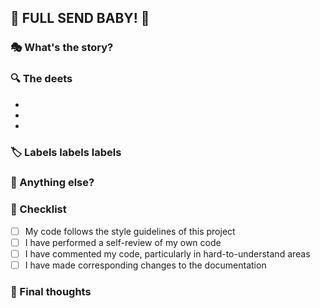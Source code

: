 ## 🚀 FULL SEND BABY! 🚀

### 🎭 What's the story?
<!-- Give us a brief description of what this PR is all about. What's the big idea? -->

### 🔍 The deets
<!-- List out the specific changes you've made. The more detail, the better! -->
- 
- 
- 

### 🏷️ Labels labels labels
<!-- Don't forget to add ONE of these labels: "Major Version", "Minor Version", or "Bug Fix" -->
<!-- If you're not sure, ask for help! We're all friends here -->

### 🤔 Anything else?
<!-- Got any questions? Concerns? Random thoughts? This is the place to share them -->

### 📝 Checklist
<!-- Let's make sure we've covered all our bases -->
- [ ] My code follows the style guidelines of this project
- [ ] I have performed a self-review of my own code
- [ ] I have commented my code, particularly in hard-to-understand areas
- [ ] I have made corresponding changes to the documentation

### 🎉 Final thoughts
<!-- Leave us with a parting joke or a fun fact. Make us smile! -->

